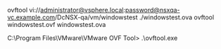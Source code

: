 ovftool vi://administrator@vsphere.local:password@nsxqa-vc.example.com/DcNSX-qa/vm/windowstest ./windowstest.ova
ovftool windowstest.ovf windowstest.ova

C:\Program Files\VMware\VMware OVF Tool> .\ovftool.exe